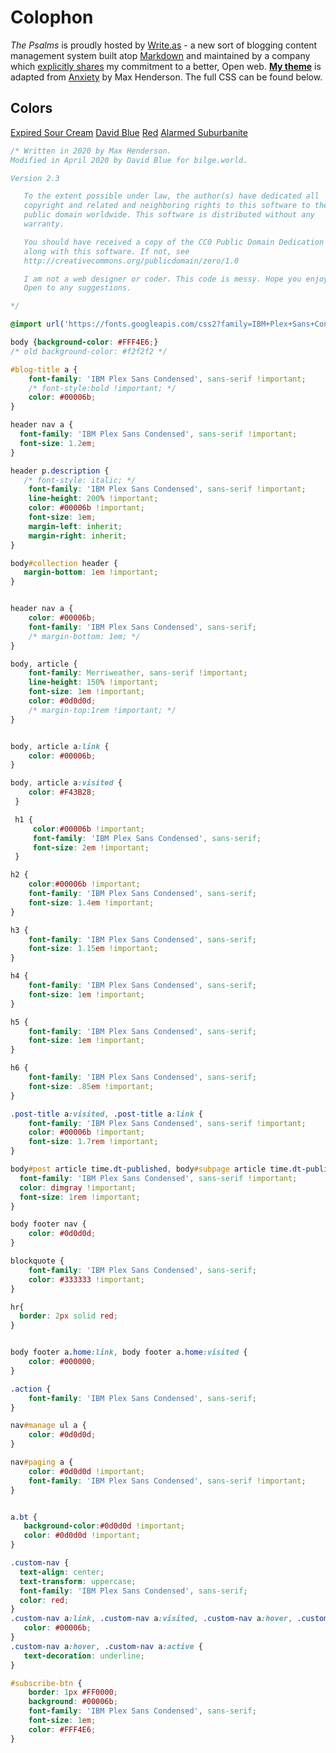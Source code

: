 # Colophon

_The Psalms_ is proudly hosted by [Write.as](http://write.as/about) - a new sort of blogging content management system built atop [Markdown](https://daringfireball.net/projects/markdown/) and maintained by a company which [explicitly shares](https://write.as/principles) my commitment to a better, Open web. [**My theme**](https://write.as/themes/bilge) is adapted from [Anxiety](https://write.as/themes/anxiety) by Max Henderson. The full CSS can be found below.

## Colors

[Expired Sour Cream](https://colornames.org/color/fff4e6) [David Blue](https://colornames.org/color/00006b) [Red](https://colornames.org/color/ff0000) [Alarmed Suburbanite](https://colornames.org/color/f43f32)

```css
/* Written in 2020 by Max Henderson.
Modified in April 2020 by David Blue for bilge.world.

Version 2.3

   To the extent possible under law, the author(s) have dedicated all
   copyright and related and neighboring rights to this software to the
   public domain worldwide. This software is distributed without any
   warranty.

   You should have received a copy of the CC0 Public Domain Dedication
   along with this software. If not, see
   http://creativecommons.org/publicdomain/zero/1.0

   I am not a web designer or coder. This code is messy. Hope you enjoy.
   Open to any suggestions.

*/

@import url('https://fonts.googleapis.com/css2?family=IBM+Plex+Sans+Condensed:wght@100;500;700&family=Merriweather:ital,wght@0,400;0,700;1,400;1,700&display=swap');

body {background-color: #FFF4E6;}
/* old background-color: #f2f2f2 */

#blog-title a {
    font-family: 'IBM Plex Sans Condensed', sans-serif !important;
    /* font-style:bold !important; */
    color: #00006b;
}

header nav a {
  font-family: 'IBM Plex Sans Condensed', sans-serif !important;
  font-size: 1.2em;
}

header p.description {
   /* font-style: italic; */
    font-family: 'IBM Plex Sans Condensed', sans-serif !important;
    line-height: 200% !important;
    color: #00006b !important;
    font-size: 1em;
    margin-left: inherit;
    margin-right: inherit;
}

body#collection header {
   margin-bottom: 1em !important;
}


header nav a {
    color: #00006b;
    font-family: 'IBM Plex Sans Condensed', sans-serif;
    /* margin-bottom: 1em; */
}

body, article {
    font-family: Merriweather, sans-serif !important;
    line-height: 150% !important;
    font-size: 1em !important;
    color: #0d0d0d;
    /* margin-top:1rem !important; */
}


body, article a:link {
    color: #00006b;
}

body, article a:visited {
    color: #F43B28;
 }

 h1 {
     color:#00006b !important;
     font-family: 'IBM Plex Sans Condensed', sans-serif;
     font-size: 2em !important;
 }

h2 {
    color:#00006b !important;
    font-family: 'IBM Plex Sans Condensed', sans-serif;
    font-size: 1.4em !important;
}

h3 {
    font-family: 'IBM Plex Sans Condensed', sans-serif;
    font-size: 1.15em !important;
}

h4 {
    font-family: 'IBM Plex Sans Condensed', sans-serif;
    font-size: 1em !important;
}

h5 {
    font-family: 'IBM Plex Sans Condensed', sans-serif;
    font-size: 1em !important;
}

h6 {
    font-family: 'IBM Plex Sans Condensed', sans-serif;
    font-size: .85em !important;
}

.post-title a:visited, .post-title a:link {
    font-family: 'IBM Plex Sans Condensed', sans-serif !important;
    color: #00006b !important;
    font-size: 1.7rem !important;
}

body#post article time.dt-published, body#subpage article time.dt-published {
  font-family: 'IBM Plex Sans Condensed', sans-serif !important;
  color: dimgray !important;
  font-size: 1rem !important;
}

body footer nav {
    color: #0d0d0d;
}

blockquote {
    font-family: 'IBM Plex Sans Condensed', sans-serif;
    color: #333333 !important;
}

hr{
  border: 2px solid red;
}


body footer a.home:link, body footer a.home:visited {
    color: #000000;
}

.action {
    font-family: 'IBM Plex Sans Condensed', sans-serif;
}

nav#manage ul a {
    color: #0d0d0d;
}

nav#paging a {
    color: #0d0d0d !important;
    font-family: 'IBM Plex Sans Condensed', sans-serif !important;
}


a.bt {
   background-color:#0d0d0d !important;
   color: #0d0d0d !important;
}

.custom-nav {
  text-align: center;
  text-transform: uppercase;
  font-family: 'IBM Plex Sans Condensed', sans-serif;
  color: red;
}
.custom-nav a:link, .custom-nav a:visited, .custom-nav a:hover, .custom-nav a:active {
   color: #00006b;
}
.custom-nav a:hover, .custom-nav a:active {
   text-decoration: underline;
}

#subscribe-btn {
    border: 1px #FF0000;
    background: #00006b;
    font-family: 'IBM Plex Sans Condensed', sans-serif;
    font-size: 1em;
    color: #FFF4E6;
}
```

